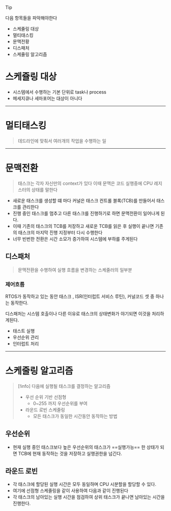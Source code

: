 >[!tip]
>다음 항목들을 파악해야한다
>- 스케쥴링 대상
>- 멀티태스킹
>- 문맥전황
>- 디스패처
>- 스케쥴링 알고리즘





# 스케쥴링 대상
-  시스템에서 수행하는 기본 단위로  task나 process
- 메세지큐나 세마포어는 대상이 아니다
---

# 멀티태스킹

>데드라인에 맞춰서 여러개의 작업을 수행하는 일

---

# 문맥전환

>태스크는 각자 자신만의 context가 있다 
>이때 문맥은 코드 실행중에 CPU 레지스터의 상태를 말한다

- 새로운 태스크를 생성할 떄 마다 커널은 태스크 컨트롤 블록(TCB)를 만들어서 태스크를 관리한다
- 진행 중인 태스크를 멈추고 다른 태스크를 진행하기로 하면 문맥전환이 일어나게 된다. 
- 이때 기존의 태스크의 TCB를 저장하고 새로운 TCB를 읽은 후 실행이 끝나면 기존의 태스크의 마지막 진행 지정부터 다시 수행한다
- 너무 빈번한 전환은 시간 소모가 증가하여 시스템에 부하를 주게된다

## 디스패처
>문맥전환을 수행하여 실행 흐름을 변경하는 스케줄러의 일부분

### 제어흐름
RTOS가 동작하고 있는 동안 태스크 , ISR(인터럽트 서비스 루틴), 커널코드 셋 중 하나는 동작한다. 

디스패처는 시스템 호출이나 다른 이유로 태스크의 상태변화가 야기되면 이것을 처리하게된다.
- 태스트 실행
- 우선순위 관리
- 인터럽트 처리


---

# 스케줄링 알고리즘

>[!info]
>다음에 실행될 태스크를 결정하는 알고리즘
>- 우선 순위 기반 선점형
>	-  0~255 까지 우선순위를 부여
>- 라운드 로빈 스케줄링
>	- 모든 태스크가 동일한 시간동안 동작하는 방법



## 우선순위


- 현재 실행 중인 태스크보다 높은 우선순위의 태스크가 ==실행가능== 한 상태가 되면 TCB에 현재 동작하는 것을 저장하고 실행권한을 넘긴다.


## 라운드 로빈

- 각 태스크에 할당된 실행 시간은 모두 동일하며 CPU 시분할을 할당할 수 있다. 
- 여기에 선점형 스케줄링을 같이 사용하여 다음과 같이 진행된다
- 각 태스크의 남아있는 실행 시간을 점검하여 상위 태스크가 끝나면 남아있는 시간을 진행한다. 
